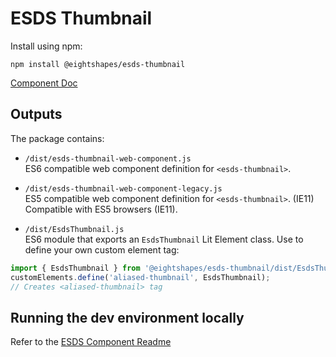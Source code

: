 # ESDS Thumbnail
Install using npm:
```
npm install @eightshapes/esds-thumbnail
```

[Component Doc](./documentation/esds-thumbnail-docs.md)

## Outputs
The package contains:
* `/dist/esds-thumbnail-web-component.js`  
ES6 compatible web component definition for `<esds-thumbnail>`.

* `/dist/esds-thumbnail-web-component-legacy.js`  
ES5 compatible web component definition for `<esds-thumbnail>`. (IE11) Compatible with ES5 browsers (IE11).  

* `/dist/EsdsThumbnail.js`  
ES6 module that exports an `EsdsThumbnail` Lit Element class. Use to define your own custom element tag:
```js
import { EsdsThumbnail } from '@eightshapes/esds-thumbnail/dist/EsdsThumbnail.js';
customElements.define('aliased-thumbnail', EsdsThumbnail);
// Creates <aliased-thumbnail> tag
```

## Running the dev environment locally
Refer to the [ESDS Component Readme](../README.md)

